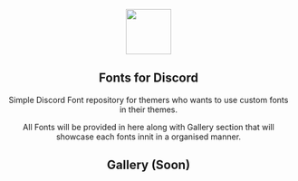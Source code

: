 <p align="center">
    <img src="https://raw.githubusercontent.com/Rairof/Discord-Theme/main/122854.png" width="80" />
    <h2 align="center">Fonts for Discord</h2>
</p>

<p align="center">Simple Discord Font repository for themers who wants to use custom fonts in their themes.</p>

<p align="center">All Fonts will be provided in here along with Gallery section that will showcase each fonts innit in a organised manner.</p>

<h2 align="center">Gallery (Soon)</h2>
</p>
